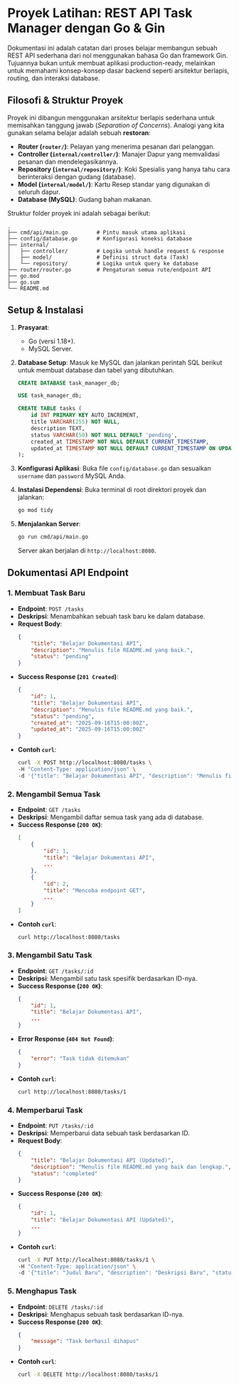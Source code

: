# Proyek Latihan: REST API Task Manager dengan Go & Gin

Dokumentasi ini adalah catatan dari proses belajar membangun sebuah REST API sederhana dari nol menggunakan bahasa Go dan framework Gin. Tujuannya bukan untuk membuat aplikasi production-ready, melainkan untuk memahami konsep-konsep dasar backend seperti arsitektur berlapis, routing, dan interaksi database.

## Filosofi & Struktur Proyek

Proyek ini dibangun menggunakan arsitektur berlapis sederhana untuk memisahkan tanggung jawab (*Separation of Concerns*). Analogi yang kita gunakan selama belajar adalah sebuah **restoran**:

- **Router (`router/`)**: Pelayan yang menerima pesanan dari pelanggan.
- **Controller (`internal/controller/`)**: Manajer Dapur yang memvalidasi pesanan dan mendelegasikannya.
- **Repository (`internal/repository/`)**: Koki Spesialis yang hanya tahu cara berinteraksi dengan gudang (database).
- **Model (`internal/model/`)**: Kartu Resep standar yang digunakan di seluruh dapur.
- **Database (MySQL)**: Gudang bahan makanan.

Struktur folder proyek ini adalah sebagai berikut:

```
.
├── cmd/api/main.go         # Pintu masuk utama aplikasi
├── config/database.go      # Konfigurasi koneksi database
├── internal/
│   ├── controller/         # Logika untuk handle request & response
│   ├── model/              # Definisi struct data (Task)
│   └── repository/         # Logika untuk query ke database
├── router/router.go        # Pengaturan semua rute/endpoint API
├── go.mod
├── go.sum
└── README.md
```

## Setup & Instalasi

1.  **Prasyarat**:
    *   Go (versi 1.18+).
    *   MySQL Server.

2.  **Database Setup**:
    Masuk ke MySQL dan jalankan perintah SQL berikut untuk membuat database dan tabel yang dibutuhkan.

    ```sql
    CREATE DATABASE task_manager_db;

    USE task_manager_db;

    CREATE TABLE tasks (
        id INT PRIMARY KEY AUTO_INCREMENT,
        title VARCHAR(255) NOT NULL,
        description TEXT,
        status VARCHAR(50) NOT NULL DEFAULT 'pending',
        created_at TIMESTAMP NOT NULL DEFAULT CURRENT_TIMESTAMP,
        updated_at TIMESTAMP NOT NULL DEFAULT CURRENT_TIMESTAMP ON UPDATE CURRENT_TIMESTAMP
    );
    ```

3.  **Konfigurasi Aplikasi**:
    Buka file `config/database.go` dan sesuaikan `username` dan `password` MySQL Anda.

4.  **Instalasi Dependensi**:
    Buka terminal di root direktori proyek dan jalankan:
    ```bash
    go mod tidy
    ```

5.  **Menjalankan Server**:
    ```bash
    go run cmd/api/main.go
    ```
    Server akan berjalan di `http://localhost:8080`.

## Dokumentasi API Endpoint

### 1. Membuat Task Baru

- **Endpoint**: `POST /tasks`
- **Deskripsi**: Menambahkan sebuah task baru ke dalam database.
- **Request Body**:
  ```json
  {
      "title": "Belajar Dokumentasi API",
      "description": "Menulis file README.md yang baik.",
      "status": "pending"
  }
  ```
- **Success Response (`201 Created`)**:
  ```json
  {
      "id": 1,
      "title": "Belajar Dokumentasi API",
      "description": "Menulis file README.md yang baik.",
      "status": "pending",
      "created_at": "2025-09-16T15:00:00Z",
      "updated_at": "2025-09-16T15:00:00Z"
  }
  ```
- **Contoh `curl`**:
  ```bash
  curl -X POST http://localhost:8080/tasks \
  -H "Content-Type: application/json" \
  -d '{"title": "Belajar Dokumentasi API", "description": "Menulis file README.md"}'
  ```

### 2. Mengambil Semua Task

- **Endpoint**: `GET /tasks`
- **Deskripsi**: Mengambil daftar semua task yang ada di database.
- **Success Response (`200 OK`)**:
  ```json
  [
      {
          "id": 1,
          "title": "Belajar Dokumentasi API",
          ...
      },
      {
          "id": 2,
          "title": "Mencoba endpoint GET",
          ...
      }
  ]
  ```
- **Contoh `curl`**:
  ```bash
  curl http://localhost:8080/tasks
  ```

### 3. Mengambil Satu Task

- **Endpoint**: `GET /tasks/:id`
- **Deskripsi**: Mengambil satu task spesifik berdasarkan ID-nya.
- **Success Response (`200 OK`)**:
  ```json
  {
      "id": 1,
      "title": "Belajar Dokumentasi API",
      ...
  }
  ```
- **Error Response (`404 Not Found`)**:
  ```json
  {
      "error": "Task tidak ditemukan"
  }
  ```
- **Contoh `curl`**:
  ```bash
  curl http://localhost:8080/tasks/1
  ```

### 4. Memperbarui Task

- **Endpoint**: `PUT /tasks/:id`
- **Deskripsi**: Memperbarui data sebuah task berdasarkan ID.
- **Request Body**:
  ```json
  {
      "title": "Belajar Dokumentasi API (Updated)",
      "description": "Menulis file README.md yang baik dan lengkap.",
      "status": "completed"
  }
  ```
- **Success Response (`200 OK`)**:
  ```json
  {
      "id": 1,
      "title": "Belajar Dokumentasi API (Updated)",
      ...
  }
  ```
- **Contoh `curl`**:
  ```bash
  curl -X PUT http://localhost:8080/tasks/1 \
  -H "Content-Type: application/json" \
  -d '{"title": "Judul Baru", "description": "Deskripsi Baru", "status": "completed"}'
  ```

### 5. Menghapus Task

- **Endpoint**: `DELETE /tasks/:id`
- **Deskripsi**: Menghapus sebuah task berdasarkan ID-nya.
- **Success Response (`200 OK`)**:
  ```json
  {
      "message": "Task berhasil dihapus"
  }
  ```
- **Contoh `curl`**:
  ```bash
  curl -X DELETE http://localhost:8080/tasks/1
  ```

